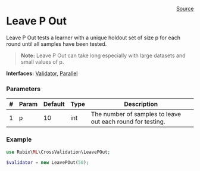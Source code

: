 <span style="float:right;"><a href="https://github.com/RubixML/RubixML/blob/master/src/CrossValidation/LeavePOut.php">Source</a></span>

# Leave P Out
Leave P Out tests a learner with a unique holdout set of size p for each round until all samples have been tested.

> **Note:** Leave P Out can take long especially with large datasets and small values of p.

**Interfaces:** [Validator](api.md#validator), [Parallel](#parallel)

### Parameters
| # | Param | Default | Type | Description |
|---|---|---|---|---|
| 1 | p | 10 | int | The number of samples to leave out each round for testing. |

### Example
```php
use Rubix\ML\CrossValidation\LeavePOut;

$validator = new LeavePOut(50);
```